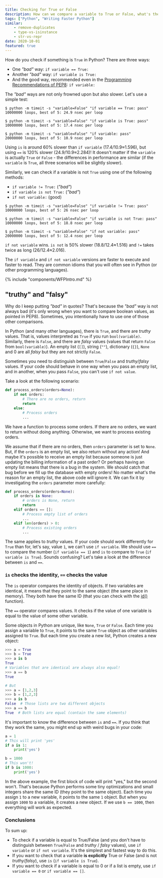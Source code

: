```yaml
---
title: Checking for True or False
description: How can we compare a variable to True or False, what's the difference between "is" and "==" operators, and what are truthy values?
tags: ["Python", "Writing Faster Python"]
similar:
    - remove-duplicates
    - type-vs-isinstance
    - str-vs-repr
date: 2020-10-01
featured: true
---
```


How do you check if something is `True` in Python? There are three ways:

* One *"bad"* way: `if variable == True:`
* Another *"bad"* way: `if variable is True:`
* And the good way, recommended even in the [Programming Recommendations of PEP8](https://www.python.org/dev/peps/pep-0008/#programming-recommendations): `if variable:`

The *"bad"* ways are not only frowned upon but also slower. Let's use a simple test:

```shell
$ python -m timeit -s "variable=False" "if variable == True: pass"
10000000 loops, best of 5: 24.9 nsec per loop

$ python -m timeit -s "variable=False" "if variable is True: pass"
10000000 loops, best of 5: 17.4 nsec per loop

$ python -m timeit -s "variable=False" "if variable: pass"
20000000 loops, best of 5: 10.9 nsec per loop
```

Using `is` is around 60% slower than `if variable` (17.4/10.9≈1.596), but using `==` is 120% slower (24.9/10.9≈2.284)! It doesn't matter if the `variable` is actually `True` or `False` - the differences in performance are similar (if the `variable` is `True`, all three scenarios will be slightly slower).

Similarly, we can check if a variable is not `True` using one of the following methods:

* `if variable != True:` (*"bad"*)
* `if variable is not True:` (*"bad"*)
* `if not variable:` (good)

```shell
$ python -m timeit -s "variable=False" "if variable != True: pass"
10000000 loops, best of 5: 26 nsec per loop

$ python -m timeit -s "variable=False" "if variable is not True: pass"
10000000 loops, best of 5: 18.8 nsec per loop

$ python -m timeit -s "variable=False" "if not variable: pass"
20000000 loops, best of 5: 12.4 nsec per loop
```

`if not variable` wins. `is not` is 50% slower (18.8/12.4≈1.516) and `!=` takes twice as long (26/12.4≈2.016).

The `if variable` and `if not variable` versions are faster to execute and faster to read. They are common idioms that you will often see in Python (or other programming languages).

{% include "components/WFPIntro.md" %}

## "truthy" and "falsy"

Why do I keep putting *"bad"* in quotes? That's because the *"bad"* way is not always bad (it's only wrong when you want to compare boolean values, as pointed in PEP8). Sometimes, you intentionally have to use one of those other comparisons.

In Python (and many other languages), there is `True`, and there are *truthy* values. That is, values interpreted as `True` if you run `bool(variable)`. Similarly, there is `False`, and there are *falsy* values (values that return `False` from `bool(variable)`). An empty list (`[]`), string (`""`), dictionary (`{}`), `None` and 0 are all *falsy* but they are not strictly `False`.

Sometimes you need to distinguish between `True`/`False` and *truthy*/*falsy* values. If your code should behave in one way when you pass an empty list, and in another, when you pass `False`, you can't use `if not value`.

Take a look at the following scenario:

```python
def process_orders(orders=None):
    if not orders:
        # There are no orders, return
        return
    else:
        # Process orders
        ...
```

We have a function to process some orders. If there are no orders, we want to return without doing anything. Otherwise, we want to process existing orders.

We assume that if there are no orders, then `orders` parameter is set to `None`. But, if the `orders` is an empty list, we also return without any action! And maybe it's possible to receive an empty list because someone is just updating the billing information of a past order? Or perhaps having an empty list means that there is a bug in the system. We should catch that bug before we fill up the database with empty orders! No matter what's the reason for an empty list, the above code will ignore it. We can fix it by investigating the `orders` parameter more carefully:

```python
def process_orders(orders=None):
    if orders is None:
        # orders is None, return
        return
    elif orders == []:
        # Process empty list of orders
        ...
    elif len(orders) > 0:
        # Process existing orders
        ...
```

The same applies to *truthy* values. If your code should work differently for `True` than for, let's say, value `1`, we can't use `if variable`. We should use `==` to compare the number (`if variable == 1`) and `is` to compare to `True` (`if variable is True`). Sounds confusing? Let's take a look at the difference between `is` and `==`.

### `is` checks the identity, `==` checks the value

The `is` operator compares the identity of objects. If two variables are identical, it means that they point to the same object (the same place in memory). They both have the same ID (that you can check with the [id()](https://docs.python.org/3/library/functions.html#id) function).

The `==` operator compares values. It checks if the value of one variable is equal to the value of some other variable.

Some objects in Python are unique, like `None`, `True` or `False`. Each time you assign a variable to `True`, it points to the same `True` object as other variables assigned to `True`. But each time you create a new list, Python creates a new object:

```python
>>> a = True
>>> b = True
>>> a is b
True
# Variables that are identical are always also equal!
>>> a == b
True

# But
>>> a = [1,2,3]
>>> b = [1,2,3]
>>> a is b
False  # Those lists are two different objects
>>> a == b
True  # Both lists are equal (contain the same elements)
```

It's important to know the difference between `is` and `==`. If you think that they work the same, you might end up with weird bugs in your code:

```python
a = 1
# This will print 'yes'
if a is 1:
    print('yes')

b = 1000
# This won't!
if b is 1000:
    print('yes')
```

In the above example, the first block of code will print "yes," but the second won't. That's because Python performs some tiny optimizations and small integers share the same ID (they point to the same object). Each time you assign `1` to a new variable, it points to the same `1` object. But when you assign `1000` to a variable, it creates a new object. If we use `b == 1000`, then everything will work as expected.

### Conclusions

To sum up:

* To check if a variable is equal to True/False (and you don't have to distinguish between `True`/`False` and *truthy* / *falsy* values), use `if variable` or `if not variable`. It's the simplest and fastest way to do this.
* If you want to check that a variable **is explicitly** True or False (and is not *truthy*/*falsy*), use `is` (`if variable is True`).
* If you want to check if a variable is equal to 0 or if a list is empty, use `if variable == 0` or `if variable == []`.
